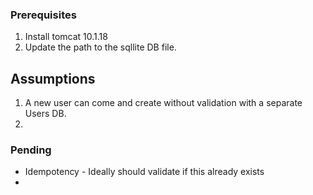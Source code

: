 



### Prerequisites
1. Install tomcat 10.1.18
2. Update the path to the sqllite DB file.

## Assumptions
1. A new user can come and create without validation with a separate Users DB.
2.

### Pending
* Idempotency - Ideally should validate if this already exists
*
